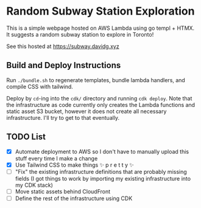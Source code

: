 # Random Subway Station Exploration

This is a simple webpage hosted on AWS Lambda using go templ + HTMX. It suggests a random subway station to explore in Toronto!

See this hosted at https://subway.davidg.xyz

## Build and Deploy Instructions
Run `./bundle.sh` to regenerate templates, bundle lambda handlers, and compile
CSS with tailwind. 

Deploy by `cd`-ing into the `cdk/` directory and running `cdk deploy`. Note
that the infrastructure as code currently only creates the Lambda functions and
static asset S3 bucket, however it does not create all necessary
infrastructure. I'll try to get to that eventually.

## TODO List
- [X] Automate deployment to AWS so I don't have to manually upload this stuff every time I make a change
- [X] Use Tailwind CSS to make things ✨ p r e t t y ✨
- [ ] "Fix" the existing infrastructure definitions that are probably missing fields (I got things to work by importing my existing infrastructure into my CDK stack)
- [ ] Move static assets behind CloudFront
- [ ] Define the rest of the infrastructure using CDK
